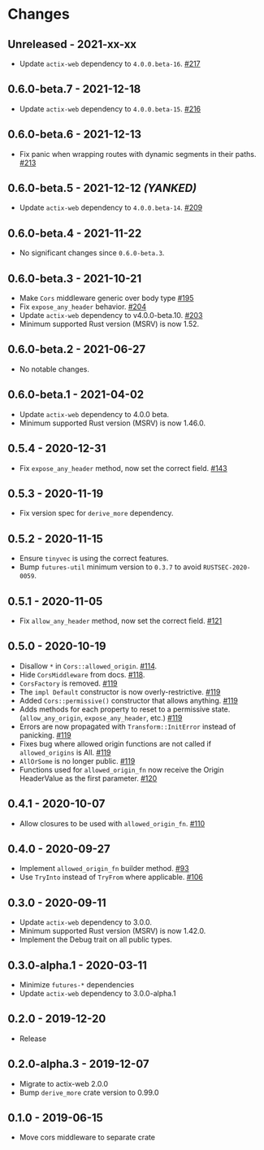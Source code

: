 # Changes

## Unreleased - 2021-xx-xx
* Update `actix-web` dependency to `4.0.0.beta-16`. [#217]

[#217]: https://github.com/actix/actix-extras/pull/217

## 0.6.0-beta.7 - 2021-12-18
* Update `actix-web` dependency to `4.0.0.beta-15`. [#216]

[#216]: https://github.com/actix/actix-extras/pull/216


## 0.6.0-beta.6 - 2021-12-13
* Fix panic when wrapping routes with dynamic segments in their paths. [#213]

[#213]: https://github.com/actix/actix-extras/pull/213


## 0.6.0-beta.5 - 2021-12-12 _(YANKED)_
* Update `actix-web` dependency to `4.0.0.beta-14`. [#209]

[#209]: https://github.com/actix/actix-extras/pull/209


## 0.6.0-beta.4 - 2021-11-22
* No significant changes since `0.6.0-beta.3`.


## 0.6.0-beta.3 - 2021-10-21
* Make `Cors` middleware generic over body type [#195]
* Fix `expose_any_header` behavior. [#204]
* Update `actix-web` dependency to v4.0.0-beta.10. [#203]
* Minimum supported Rust version (MSRV) is now 1.52.

[#195]: https://github.com/actix/actix-extras/pull/195
[#203]: https://github.com/actix/actix-extras/pull/203
[#204]: https://github.com/actix/actix-extras/pull/204


## 0.6.0-beta.2 - 2021-06-27
* No notable changes.


## 0.6.0-beta.1 - 2021-04-02
* Update `actix-web` dependency to 4.0.0 beta.
* Minimum supported Rust version (MSRV) is now 1.46.0.


## 0.5.4 - 2020-12-31
* Fix `expose_any_header` method, now set the correct field. [#143]

[#143]: https://github.com/actix/actix-extras/pull/143


## 0.5.3 - 2020-11-19
* Fix version spec for `derive_more` dependency.


## 0.5.2 - 2020-11-15
* Ensure `tinyvec` is using the correct features.
* Bump `futures-util` minimum version to `0.3.7` to avoid `RUSTSEC-2020-0059`.


## 0.5.1 - 2020-11-05
* Fix `allow_any_header` method, now set the correct field. [#121]

[#121]: https://github.com/actix/actix-extras/pull/121


## 0.5.0 - 2020-10-19
* Disallow `*` in `Cors::allowed_origin`. [#114].
* Hide `CorsMiddleware` from docs. [#118].
* `CorsFactory` is removed. [#119]
* The `impl Default` constructor is now overly-restrictive. [#119]
* Added `Cors::permissive()` constructor that allows anything. [#119]
* Adds methods for each property to reset to a permissive state. (`allow_any_origin`,
  `expose_any_header`, etc.) [#119]
* Errors are now propagated with `Transform::InitError` instead of panicking. [#119]
* Fixes bug where allowed origin functions are not called if `allowed_origins` is All. [#119]
* `AllOrSome` is no longer public. [#119]
* Functions used for `allowed_origin_fn` now receive the Origin HeaderValue as the
  first parameter. [#120]

[#114]: https://github.com/actix/actix-extras/pull/114
[#118]: https://github.com/actix/actix-extras/pull/118
[#119]: https://github.com/actix/actix-extras/pull/119
[#120]: https://github.com/actix/actix-extras/pull/120


## 0.4.1 - 2020-10-07
* Allow closures to be used with `allowed_origin_fn`. [#110]

[#110]: https://github.com/actix/actix-extras/pull/110


## 0.4.0 - 2020-09-27
* Implement `allowed_origin_fn` builder method. [#93]
* Use `TryInto` instead of `TryFrom` where applicable. [#106]

[#93]: https://github.com/actix/actix-extras/pull/93
[#106]: https://github.com/actix/actix-extras/pull/106


## 0.3.0 - 2020-09-11
* Update `actix-web` dependency to 3.0.0.
* Minimum supported Rust version (MSRV) is now 1.42.0.
* Implement the Debug trait on all public types.


## 0.3.0-alpha.1 - 2020-03-11
* Minimize `futures-*` dependencies
* Update `actix-web` dependency to 3.0.0-alpha.1


## 0.2.0 - 2019-12-20
* Release


## 0.2.0-alpha.3 - 2019-12-07
* Migrate to actix-web 2.0.0
* Bump `derive_more` crate version to 0.99.0


## 0.1.0 - 2019-06-15
* Move cors middleware to separate crate
